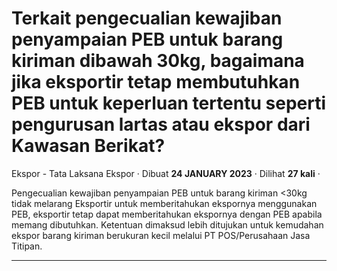 Terkait pengecualian kewajiban penyampaian PEB untuk barang kiriman dibawah 30kg, bagaimana jika eksportir tetap membutuhkan PEB untuk keperluan tertentu seperti pengurusan lartas atau ekspor dari Kawasan Berikat?
=====================================================================================================================================================================================================================

Ekspor - Tata Laksana Ekspor · Dibuat **24 JANUARY 2023** · Dilihat **27 kali** ·

Pengecualian kewajiban penyampaian PEB untuk barang kiriman <30kg tidak melarang Eksportir untuk memberitahukan ekspornya menggunakan PEB, eksportir tetap dapat memberitahukan ekspornya dengan PEB apabila memang dibutuhkan. Ketentuan dimaksud lebih ditujukan untuk kemudahan ekspor barang kiriman berukuran kecil melalui PT POS/Perusahaan Jasa Titipan.  

  
  
  

* * *
